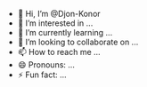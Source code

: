 - 👋 Hi, I’m @Djon-Konor
- 👀 I’m interested in ...
- 🌱 I’m currently learning ...
- 💞️ I’m looking to collaborate on ...
- 📫 How to reach me ...
- 😄 Pronouns: ...
- ⚡ Fun fact: ...

<!---
Djon-Konor/Djon-Konor is a ✨ special ✨ repository because its `README.md` (this file) appears on your GitHub profile.
You can click the Preview link to take a look at your changes.
--->

